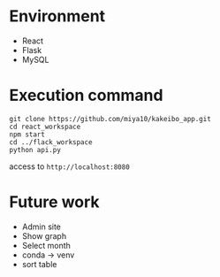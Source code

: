 # Environment
- React
- Flask
- MySQL

# Execution command
```
git clone https://github.com/miya10/kakeibo_app.git
cd react_workspace
npm start
cd ../flack_workspace
python api.py
```
access to `http://localhost:8080`

# Future work
- Admin site
- Show graph
- Select month
- conda -> venv
- sort table
